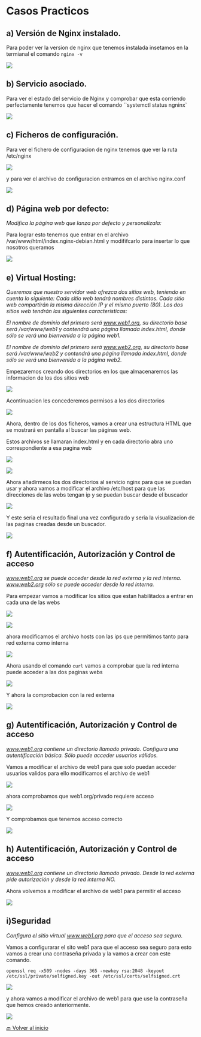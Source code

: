 # Casos Practicos 

## a) Versión de Nginx instalado.

Para poder ver la version de nginx que tenemos instalada insetamos en la termianal el comando `nginx -v`

![](https://github.com/HoracioGG/nginx/blob/main/img/Version-Nginx.png)

## b) Servicio asociado.

Para ver el estado del servicio de Nginx y comprobar que esta corriendo perfectamente tenemos que hacer el comando ``systemctl status ngninx`

![](https://github.com/HoracioGG/nginx/blob/main/img/Verificacion-Servicio-nginx.png)

## c) Ficheros de configuración.

Para ver el fichero de configuracion de nginx tenemos que ver la ruta /etc/nginx

![](https://github.com/HoracioGG/nginx/blob/main/img/FicherosConfiguracionNginx.png)

y para ver el archivo de configuracion entramos en el archivo nginx.conf

![](https://github.com/HoracioGG/nginx/blob/main/img/ArchivoConfiguracionNginx.png)

## d) Página web por defecto:

_Modifica la página web que lanza por defecto y personalízala:_

Para lograr esto tenemos que entrar en el archivo /var/www/html/index.nginx-debian.html y modififcarlo para insertar lo que nosotros queramos 

![](https://github.com/HoracioGG/nginx/blob/main/img/ModificacionDeLaPagina.png)

## e) Virtual Hosting:

_Queremos que nuestro servidor web ofrezca dos sitios web, teniendo en cuenta lo siguiente:
Cada sitio web tendrá nombres distintos.
Cada sitio web compartirán la misma dirección IP y el mismo puerto (80).
Los dos sitios web tendrán las siguientes características:_

_El nombre de dominio del primero será www.web1.org, su directorio base será /var/www/web1 y contendrá una página llamada index.html, donde sólo se verá una bienvenida a la página web1._

_El nombre de dominio del primero será www.web2.org, su directorio base será /var/www/web2 y contendrá una página llamada index.html, donde sólo se verá una bienvenida a la página web2._

Empezaremos creando dos directorios en los que almacenaremos las informacion de los dos sitios web

![](https://github.com/HoracioGG/nginx/blob/main/img/CreacionDeLosDirectorios.png)

Acontinuacion les concederemos permisos a los dos directorios

![](https://github.com/HoracioGG/nginx/blob/main/img/Permisos-Directorios.png)

Ahora, dentro de los dos ficheros, vamos a crear una estructura HTML que se mostrará en pantalla al buscar las páginas web.

Estos archivos se llamaran index.html y en cada directorio abra uno correspondiente a esa pagina web

![](https://github.com/HoracioGG/nginx/blob/main/img/Web1.png)

![](https://github.com/HoracioGG/nginx/blob/main/img/Web2.png)

Ahora añadirmeos los dos directorios al servicio nginx para que se puedan usar y ahora vamos a modificar el archivo /etc/host para que las direcciones de las webs tengan ip y se puedan buscar desde el buscador 

![](https://github.com/HoracioGG/nginx/blob/main/img/ArchivoHosts.png)

Y este seria el resultado final una vez configurado y seria la visualizacion de las paginas creadas desde un buscador.

![](https://github.com/HoracioGG/nginx/blob/main/img/FotosWebsDentro.png)

## f) Autentificación, Autorización y Control de acceso

_www.web1.org se puede acceder desde la red externa y la red interna.
www.web2.org sólo se puede acceder desde la red interna._

Para empezar vamos a modificar los sitios que estan habilitados a entrar en cada una de las webs

![](https://github.com/HoracioGG/nginx/blob/main/img/F-Confiweb1.png)

![](https://github.com/HoracioGG/nginx/blob/main/img/F-Confiweb2.png)

ahora modificamos el archivo hosts con las ips que permitimos tanto para red externa como interna

![](https://github.com/HoracioGG/nginx/blob/main/img/F-Hosts.png)

Ahora usando el comando `curl` vamos a comprobar que la red interna puede acceder a las dos paginas webs 

![](https://github.com/HoracioGG/nginx/blob/main/img/ComprobacionCurls.png)

Y ahora la comprobacion con la red externa

![](https://github.com/HoracioGG/nginx/blob/main/img/ComprobacionRedExterna.png)

## g) Autentificación, Autorización y Control de acceso

_www.web1.org contiene un directorio llamado privado.
Configura una autentificación básica. Sólo puede acceder usuarios válidos._

Vamos a modificar el archivo de web1 para que solo puedan acceder usuarios validos para ello modificamos el archivo de web1

![](https://github.com/HoracioGG/nginx/blob/main/img/G-Web1.png)

ahora comprobamos que web1.org/privado requiere acceso

![](https://github.com/HoracioGG/nginx/blob/main/img/G-Acceso.png)

Y comprobamos que tenemos acceso correcto 

![](https://github.com/HoracioGG/nginx/blob/main/img/G-Comprobacion.png)

## h) Autentificación, Autorización y Control de acceso

_www.web1.org contiene un directorio llamado privado.
Desde la red externa pide autorización y desde la red interna NO._

Ahora volvemos a modificar el archivo de web1 para permitir el acceso

![](https://github.com/HoracioGG/nginx/blob/main/img/H.png)

## i)Seguridad

_Configura el sitio virtual www.web1.org para que el acceso sea seguro._

Vamos a configurarar el sito web1 para que el acceso sea seguro para esto vamos a crear una contraseña privada y la vamos a crear con este comando.

`openssl req -x509 -nodes -days 365 -newkey rsa:2048 -keyout /etc/ssl/private/selfigned.key -out /etc/ssl/certs/selfsigned.crt`

![](https://github.com/HoracioGG/nginx/blob/main/img/I-Key.png)

y ahora vamos a modificar el archivo de web1 para que use la contraseña que hemos creado anteriormente.

![](https://github.com/HoracioGG/nginx/blob/main/img/I-AplicamosCertificados.png)

[🔙 Volver al inicio](https://github.com/HoracioGG/nginx/tree/main#readme)
